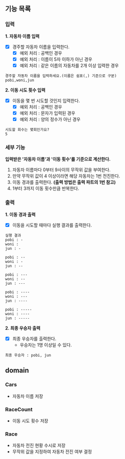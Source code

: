 ## 기능 목록

### 입력

**1. 자동차 이름 입력**
- [x] 경주할 자동차 이름을 입력한다.
  - [x] 예외 처리 : 공백인 경우
  - [x] 예외 처리 : 이름이 5자 이하가 아닌 경우
  - [x] 예외 처리 : 같은 이름의 자동차를 2개 이상 입력한 경우
```
경주할 자동차 이름을 입력하세요.(이름은 쉼표(,) 기준으로 구분)
pobi,woni,jun
```

**2. 이동 시도 횟수 입력**
- [x] 이동을 몇 번 시도할 것인지 입력한다.
  - [x] 예외 처리 : 공백인 경우
  - [x] 예외 처리 : 문자가 입력된 경우
  - [x] 예외 처리 : 양의 정수가 아닌 경우
```
시도할 회수는 몇회인가요?
5
```


### 세부 기능
**입력받은 '자동차 이름'과 '이동 횟수'를 기준으로 계산한다.**

1. 자동자 이름마다 0부터 9사이의 무작위 값을 부여한다.
2. 만약 무작위 값이 4 이상이라면 해당 자동차는 1번 전진한다.
3. 이동 경과를 출력한다. **(출력 방법은 출력 파트의 1번 참고)**
4. 1부터 3까지 이동 횟수만큼 반복한다.


### 출력

**1. 이동 경과 출력**
- [x] 이동을 시도할 때마다 실행 결과를 출력한다.
```
실행 결과
pobi : -
woni : 
jun : -

pobi : --
woni : -
jun : --

pobi : ---
woni : --
jun : ---

pobi : ----
woni : ---
jun : ----

pobi : -----
woni : ----
jun : -----
```

**2. 최종 우승자 출력**
- [x] 최종 우승자를 출력한다.
  - 우승자는 1명 이상일 수 있다.
```
최종 우승자 : pobi, jun
```


## domain

### Cars
- 자동차 이름 저장

### RaceCount
- 이동 시도 횟수 저장

### Race
- 자동차 전진 현황 수시로 저장
- 무작위 값을 지정하여 자동차 전진 여부 결정
